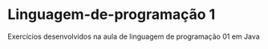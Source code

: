 # Linguagem-de-programação 1
Exercícios desenvolvidos na aula de linguagem de programação 01 em Java 
